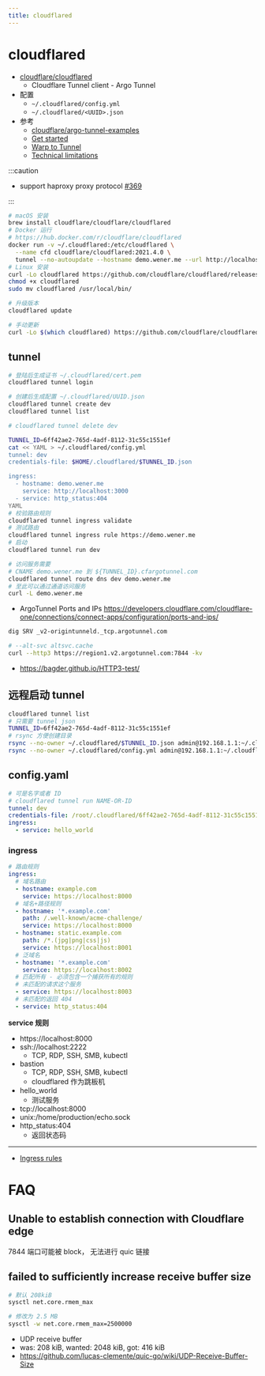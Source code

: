 ```yaml
---
title: cloudflared
---
```


# cloudflared

- [cloudflare/cloudflared](https://github.com/cloudflare/cloudflared)
  - Cloudflare Tunnel client - Argo Tunnel
- 配置
  - `~/.cloudflared/config.yml`
  - `~/.cloudflared/<UUID>.json`
- 参考
  - [cloudflare/argo-tunnel-examples](https://github.com/cloudflare/argo-tunnel-examples)
  - [Get started](https://developers.cloudflare.com/cloudflare-one/connections/connect-apps/install-and-setup/)
  - [Warp to Tunnel](https://developers.cloudflare.com/cloudflare-one/tutorials/warp-to-tunnel/)
  - [Technical limitations](https://developers.cloudflare.com/cloudflare-one/technical-limitations/)

:::caution

- support haproxy proxy protocol [#369](https://github.com/cloudflare/cloudflared/issues/369)

:::

```bash
# macOS 安装
brew install cloudflare/cloudflare/cloudflared
# Docker 运行
# https://hub.docker.com/r/cloudflare/cloudflared
docker run -v ~/.cloudflared:/etc/cloudflared \
  --name cfd cloudflare/cloudflared:2021.4.0 \
  tunnel --no-autoupdate --hostname demo.wener.me --url http://localhost:8080
# Linux 安装
curl -Lo cloudflared https://github.com/cloudflare/cloudflared/releases/download/2021.4.0/cloudflared-linux-amd64
chmod +x cloudflared
sudo mv cloudflared /usr/local/bin/

# 升级版本
cloudflared update

# 手动更新
curl -Lo $(which cloudflared) https://github.com/cloudflare/cloudflared/releases/download/2021.11.0/cloudflared-linux-amd64
```

## tunnel

```bash
# 登陆后生成证书 ~/.cloudflared/cert.pem
cloudflared tunnel login

# 创建后生成配置 ~/.cloudflared/UUID.json
cloudflared tunnel create dev
cloudflared tunnel list

# cloudflared tunnel delete dev

TUNNEL_ID=6ff42ae2-765d-4adf-8112-31c55c1551ef
cat << YAML > ~/.cloudflared/config.yml
tunnel: dev
credentials-file: $HOME/.cloudflared/$TUNNEL_ID.json

ingress:
  - hostname: demo.wener.me
    service: http://localhost:3000
  - service: http_status:404
YAML
# 校验路由规则
cloudflared tunnel ingress validate
# 测试路由
cloudflared tunnel ingress rule https://demo.wener.me
# 启动
cloudflared tunnel run dev

# 访问服务需要
# CNAME demo.wener.me 到 ${TUNNEL_ID}.cfargotunnel.com
cloudflared tunnel route dns dev demo.wener.me
# 至此可以通过通道访问服务
curl -L demo.wener.me
```

- ArgoTunnel Ports and IPs
  https://developers.cloudflare.com/cloudflare-one/connections/connect-apps/configuration/ports-and-ips/

```bash
dig SRV _v2-origintunneld._tcp.argotunnel.com

# --alt-svc altsvc.cache
curl --http3 https://region1.v2.argotunnel.com:7844 -kv
```

- https://bagder.github.io/HTTP3-test/

## 远程启动 tunnel

```bash
cloudflared tunnel list
# 只需要 tunnel json
TUNNEL_ID=6ff42ae2-765d-4adf-8112-31c55c1551ef
# rsync 方便创建目录
rsync --no-owner ~/.cloudflared/$TUNNEL_ID.json admin@192.168.1.1:~/.cloudflared/
rsync --no-owner ~/.cloudflared/config.yml admin@192.168.1.1:~/.cloudflared/
```

## config.yaml

```yaml
# 可是名字或者 ID
# cloudflared tunnel run NAME-OR-ID
tunnel: dev
credentials-file: /root/.cloudflared/6ff42ae2-765d-4adf-8112-31c55c1551ef.json
ingress:
  - service: hello_world
```

### ingress

```yaml
# 路由规则
ingress:
  # 域名路由
  - hostname: example.com
    service: https://localhost:8000
  # 域名+路径规则
  - hostname: '*.example.com'
    path: /.well-known/acme-challenge/
    service: https://localhost:8000
  - hostname: static.example.com
    path: /*.(jpg|png|css|js)
    service: https://localhost:8001
  # 泛域名
  - hostname: '*.example.com'
    service: https://localhost:8002
  # 匹配所有 - 必须包含一个捕获所有的规则
  # 未匹配的请求这个服务
  - service: https://localhost:8003
  # 未匹配的返回 404
  - service: http_status:404
```

**service 规则**

- https://localhost:8000
- ssh://localhost:2222
  - TCP, RDP, SSH, SMB, kubectl
- bastion
  - TCP, RDP, SSH, SMB, kubectl
  - cloudflared 作为跳板机
- hello_world
  - 测试服务
- tcp://localhost:8000
- unix:/home/production/echo.sock
- http_status:404
  - 返回状态码

---

- [Ingress rules](https://developers.cloudflare.com/cloudflare-one/connections/connect-apps/configuration/configuration-file/ingress/)

# FAQ

## Unable to establish connection with Cloudflare edge

7844 端口可能被 block， 无法进行 quic 链接

## failed to sufficiently increase receive buffer size

```bash
# 默认 208kiB
sysctl net.core.rmem_max

# 修改为 2.5 MB
sysctl -w net.core.rmem_max=2500000
```

- UDP receive buffer
- was: 208 kiB, wanted: 2048 kiB, got: 416 kiB
- https://github.com/lucas-clemente/quic-go/wiki/UDP-Receive-Buffer-Size

